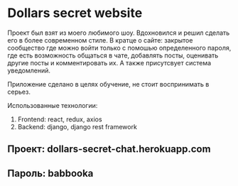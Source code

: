 # Dollars secret website

Проект был взят из моего любимого шоу. Вдохновился и решил сделать его в более современном стиле. В кратце о сайте:
закрытое сообщество где можно войти только с помошью определенного пароля, где есть возможность общаться в чате, добавлять посты, оценивать другие посты и комментировать их. А также присутсвует система уведомлений.

Приложение сделано в целях обучение, не стоит воспринимать в серьез.

Использованные технологии:
1. Frontend: react, redux, axios
2. Backend: django, django rest framework

## Проект: dollars-secret-chat.herokuapp.com
## Пароль: babbooka
